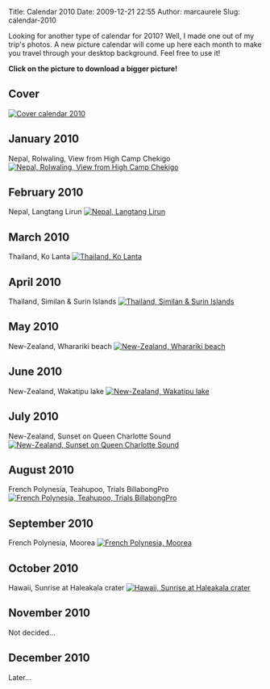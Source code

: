 Title: Calendar 2010
Date: 2009-12-21 22:55
Author: marcaurele
Slug: calendar-2010

Looking for another type of calendar for 2010? Well, I made one out of
my trip's photos. A new picture calendar will come up here each month to
make you travel through your desktop background. Feel free to use it!

**Click on the picture to download a bigger picture!**

Cover
-----

[![Cover calendar 2010](http://shakeyourlife.com/calendar-web/00-cover_1.jpg)](http://shakeyourlife.com/calendar-web/00-cover.jpg)

January 2010
------------
Nepal, Rolwaling, View from High Camp Chekigo
[![Nepal, Rolwaling, View from High Camp Chekigo](http://shakeyourlife.com/calendar-web/01-january_1.jpg)](http://shakeyourlife.com/calendar-web/01-january.jpg)

February 2010
-------------
Nepal, Langtang Lirun
[![Nepal, Langtang Lirun](http://shakeyourlife.com/calendar-web/02-february_1.jpg)](http://shakeyourlife.com/calendar-web/02-february.jpg)

March 2010
----------
Thailand, Ko Lanta
[![Thailand, Ko Lanta](http://shakeyourlife.com/calendar-web/03-march_1.jpg)](http://shakeyourlife.com/calendar-web/03-march.jpg)

April 2010
----------
Thailand, Similan & Surin Islands
[![Thailand, Similan & Surin Islands](http://shakeyourlife.com/calendar-web/04-april_1.jpg)](http://shakeyourlife.com/calendar-web/04-april.jpg)

May 2010
--------
New-Zealand, Wharariki beach
[![New-Zealand, Wharariki beach](http://shakeyourlife.com/calendar-web/05-may_1.jpg)](http://shakeyourlife.com/calendar-web/05-may.jpg)

June 2010
---------
New-Zealand, Wakatipu lake
[![New-Zealand, Wakatipu lake](http://shakeyourlife.com/calendar-web/06-june_1.jpg)](http://shakeyourlife.com/calendar-web/06-june.jpg)

July 2010
---------
New-Zealand, Sunset on Queen Charlotte Sound
[![New-Zealand, Sunset on Queen Charlotte Sound](http://shakeyourlife.com/calendar-web/07-july_1.jpg)](http://shakeyourlife.com/calendar-web/07-july.jpg)

August 2010
-----------
French Polynesia, Teahupoo, Trials BillabongPro
[![French Polynesia, Teahupoo, Trials BillabongPro](http://shakeyourlife.com/calendar-web/08-august_1.jpg)](http://shakeyourlife.com/calendar-web/08-august.jpg)

September 2010
--------------
French Polynesia, Moorea
[![French Polynesia, Moorea](http://shakeyourlife.com/calendar-web/09-september_1.jpg)](http://shakeyourlife.com/calendar-web/09-september.jpg)

October 2010
------------
Hawaii, Sunrise at Haleakala crater
[![Hawaii, Sunrise at Haleakala crater](http://shakeyourlife.com/calendar-web/10-october_1.jpg)](http://shakeyourlife.com/calendar-web/10-october.jpg)

November 2010
-------------
Not decided...

December 2010
-------------
Later...

